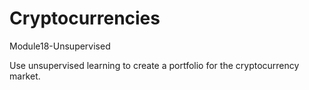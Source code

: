 # Cryptocurrencies
Module18-Unsupervised

Use unsupervised learning to create a portfolio for the cryptocurrency market.
